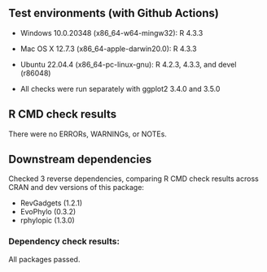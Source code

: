 ## Test environments (with Github Actions)

* Windows 10.0.20348 (x86_64-w64-mingw32): R 4.3.3
* Mac OS X 12.7.3 (x86_64-apple-darwin20.0): R 4.3.3
* Ubuntu 22.04.4 (x86_64-pc-linux-gnu): R 4.2.3, 4.3.3, and devel (r86048)

* All checks were run separately with ggplot2 3.4.0 and 3.5.0

## R CMD check results
There were no ERRORs, WARNINGs, or NOTEs.

## Downstream dependencies
Checked 3 reverse dependencies, comparing R CMD check results across CRAN and dev versions of this package:

 * RevGadgets (1.2.1)
 * EvoPhylo (0.3.2)
 * rphylopic (1.3.0)

### Dependency check results:
All packages passed.
